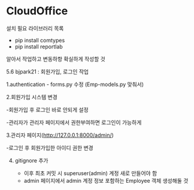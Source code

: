 # CloudOffice


설치 필요 라이브러리 목록

- pip install comtypes
- pip install reportlab



알아서 작업하고 변동하항 확실하게 작성할 것






5.6 bjpark21 : 회원가입, 로그인 작업


1.authentication - forms.py 수정 (Emp-models.py 맞춰서)

2.회원가입 시스템 변경

  -회원가입 후 로그인 바로 안되게 설정
  
  -관리자가 관리자 페이지에서 권한부여하면 로그인이 가능하게
  
3.관리자 페이지(http://127.0.0.1:8000/admin/)

  -로그인 후 회원가입한 아이디 권한 변경

4. gitignore 추가
   
   - 이후 최초 커밋 시 superuser(admin) 계정 새로 만들어야 함
   - admin 페이지에서 admin 계정 정보 포함하는 Employee 객체 생성해둘 것
